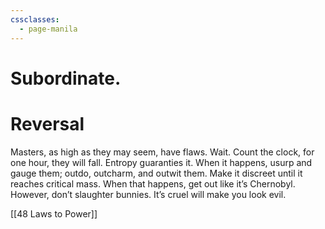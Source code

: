```yaml
---
cssclasses:
  - page-manila
---
```

# Subordinate.
# Reversal
Masters, as high as they may seem, have flaws. Wait. Count the clock, for one hour, they will fall. Entropy guaranties it. When it happens, usurp and gauge them; outdo, outcharm, and outwit them. Make it discreet until it reaches critical mass. When that happens, get out like it’s Chernobyl. However, don’t slaughter bunnies. It’s cruel will make you look evil.

[[48 Laws to Power]]